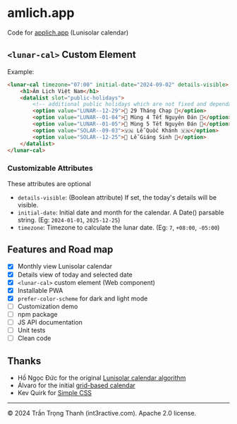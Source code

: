 # amlich.app

Code for <a href="https://amlich.app">applich.app</a> (Lunisolar calendar)

## `<lunar-cal>` Custom Element

Example:

```html
<lunar-cal timezone="07:00" initial-date="2024-09-02" details-visible>
	<h1>Âm Lịch Việt Nam</h1>
	<datalist slot="public-holidays">
		<!-- additional public holidays which are not fixed and dependant on the govement's decision -->
		<option value="LUNAR--12-29">🌸 29 Tháng Chạp 🌸</option>
		<option value="LUNAR--01-04">🌸 Mùng 4 Tết Nguyên Đán 🌸</option>
		<option value="LUNAR--01-05">🌸 Mùng 5 Tết Nguyên Đán 🌸</option>
		<option value="SOLAR--09-03">🇻🇳 Lễ Quốc Khánh 🇻🇳</option>
		<option value="SOLAR--12-25">🎄 Lễ Giáng Sinh 🎄</option>
	</datalist>
</lunar-cal>
```

### Customizable Attributes

These attributes are optional

- `details-visible`: (Boolean attribute) If set, the today's details will be visible.
- `initial-date`: Initial date and month for the calendar. A Date() parsable string. (Eg: `2024-01-01`, `2025-12-25`)
- `timezone`: Timezone to calculate the lunar date. (Eg: `7`, `+08:00`, `-05:00`)

## Features and Road map

- [x] Monthly view Lunisolar calendar
- [x] Details view of today and selected date
- [x] `<lunar-cal>` custom element (Web component)
- [x] Installable PWA
- [x] `prefer-color-scheme` for dark and light mode
- [ ] Customization demo
- [ ] npm package
- [ ] JS API documentation
- [ ] Unit tests
- [ ] Clean code

## Thanks

- Hồ Ngọc Đức for the original [Lunisolar calendar algorithm](https://www.informatik.uni-leipzig.de/~duc/amlich/)
- Álvaro for the initial [grid-based calendar](https://codepen.io/alvarotrigo/pen/bGLpROa)
- Kev Quirk for [Simple CSS](https://github.com/kevquirk/simple.css)

---
© 2024 Trần Trọng Thanh (int3ractive.com). Apache 2.0 license.
